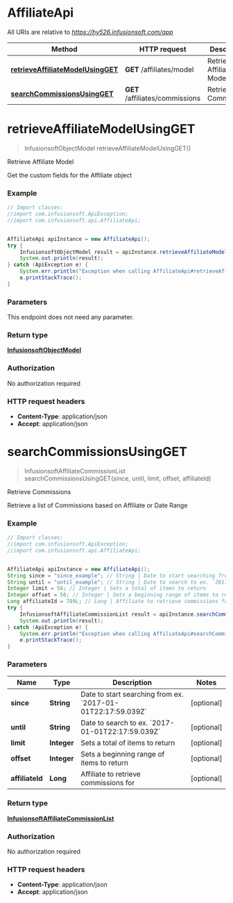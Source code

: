 # AffiliateApi

All URIs are relative to *https://hy526.infusionsoft.com/app*

Method | HTTP request | Description
------------- | ------------- | -------------
[**retrieveAffiliateModelUsingGET**](AffiliateApi.md#retrieveAffiliateModelUsingGET) | **GET** /affiliates/model | Retrieve Affiliate Model
[**searchCommissionsUsingGET**](AffiliateApi.md#searchCommissionsUsingGET) | **GET** /affiliates/commissions | Retrieve Commissions


<a name="retrieveAffiliateModelUsingGET"></a>
# **retrieveAffiliateModelUsingGET**
> InfusionsoftObjectModel retrieveAffiliateModelUsingGET()

Retrieve Affiliate Model

Get the custom fields for the Affiliate object

### Example
```java
// Import classes:
//import com.infusionsoft.ApiException;
//import com.infusionsoft.api.AffiliateApi;


AffiliateApi apiInstance = new AffiliateApi();
try {
    InfusionsoftObjectModel result = apiInstance.retrieveAffiliateModelUsingGET();
    System.out.println(result);
} catch (ApiException e) {
    System.err.println("Exception when calling AffiliateApi#retrieveAffiliateModelUsingGET");
    e.printStackTrace();
}
```

### Parameters
This endpoint does not need any parameter.

### Return type

[**InfusionsoftObjectModel**](InfusionsoftObjectModel.md)

### Authorization

No authorization required

### HTTP request headers

 - **Content-Type**: application/json
 - **Accept**: application/json

<a name="searchCommissionsUsingGET"></a>
# **searchCommissionsUsingGET**
> InfusionsoftAffiliateCommissionList searchCommissionsUsingGET(since, until, limit, offset, affiliateId)

Retrieve Commissions

Retrieve a list of Commissions based on Affiliate or Date Range

### Example
```java
// Import classes:
//import com.infusionsoft.ApiException;
//import com.infusionsoft.api.AffiliateApi;


AffiliateApi apiInstance = new AffiliateApi();
String since = "since_example"; // String | Date to start searching from ex. `2017-01-01T22:17:59.039Z`
String until = "until_example"; // String | Date to search to ex. `2017-01-01T22:17:59.039Z`
Integer limit = 56; // Integer | Sets a total of items to return
Integer offset = 56; // Integer | Sets a beginning range of items to return
Long affiliateId = 789L; // Long | Affiliate to retrieve commissions for
try {
    InfusionsoftAffiliateCommissionList result = apiInstance.searchCommissionsUsingGET(since, until, limit, offset, affiliateId);
    System.out.println(result);
} catch (ApiException e) {
    System.err.println("Exception when calling AffiliateApi#searchCommissionsUsingGET");
    e.printStackTrace();
}
```

### Parameters

Name | Type | Description  | Notes
------------- | ------------- | ------------- | -------------
 **since** | **String**| Date to start searching from ex. &#x60;2017-01-01T22:17:59.039Z&#x60; | [optional]
 **until** | **String**| Date to search to ex. &#x60;2017-01-01T22:17:59.039Z&#x60; | [optional]
 **limit** | **Integer**| Sets a total of items to return | [optional]
 **offset** | **Integer**| Sets a beginning range of items to return | [optional]
 **affiliateId** | **Long**| Affiliate to retrieve commissions for | [optional]

### Return type

[**InfusionsoftAffiliateCommissionList**](InfusionsoftAffiliateCommissionList.md)

### Authorization

No authorization required

### HTTP request headers

 - **Content-Type**: application/json
 - **Accept**: application/json

